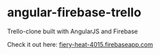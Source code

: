 # angular-firebase-trello
Trello-clone built with AngularJS and Firebase

Check it out here: <a href="https://fiery-heat-4015.firebaseapp.com">fiery-heat-4015.firebaseapp.com</a>

